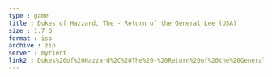 ```yaml
---
type : game
title : Dukes of Hazzard, The - Return of the General Lee (USA)
size : 1.7 G
format : iso
archive : zip
server : myrient
link2 : Dukes%20of%20Hazzard%2C%20The%20-%20Return%20of%20the%20General%20Lee%20%28USA%29
---
```

